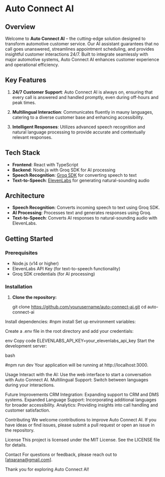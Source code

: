 # Auto Connect AI

## Overview

Welcome to **Auto Connect AI** – the cutting-edge solution designed to transform automotive customer service. Our AI assistant guarantees that no call goes unanswered, streamlines appointment scheduling, and provides insightful customer interactions 24/7. Built to integrate seamlessly with major automotive systems, Auto Connect AI enhances customer experience and operational efficiency.

## Key Features

1. **24/7 Customer Support**: Auto Connect AI is always on, ensuring that every call is answered and handled promptly, even during off-hours and peak times.
   
2. **Multilingual Interaction**: Communicates fluently in mauny languages, catering to a diverse customer base and enhancing accessibility.

3. **Intelligent Responses**: Utilizes advanced speech recognition and natural language processing to provide accurate and contextually relevant responses.

## Tech Stack

- **Frontend**: React with TypeScript
- **Backend**: Node.js with Groq SDK for AI processing
- **Speech Recognition**: [Groq SDK](https://www.groq.ai) for converting speech to text
- **Text-to-Speech**: [ElevenLabs](https://elevenlabs.io) for generating natural-sounding audio

## Architecture

   - **Speech Recognition**: Converts incoming speech to text using Groq SDK.
   - **AI Processing**: Processes text and generates responses using Groq.
   - **Text-to-Speech**: Converts AI responses to natural-sounding audio with ElevenLabs.

## Getting Started

### Prerequisites

- Node.js (v14 or higher)
- ElevenLabs API Key (for text-to-speech functionality)
- Groq SDK credentials (for AI processing)

### Installation

1. **Clone the repository:**

   git clone https://github.com/yourusername/auto-connect-ai.git
   cd auto-connect-ai
   
Install dependencies:
#npm install
Set up environment variables:

Create a .env file in the root directory and add your credentials:

env
Copy code
ELEVENLABS_API_KEY=your_elevenlabs_api_key
Start the development server:

bash

#npm run dev
Your application will be running at http://localhost:3000.

Usage
Interact with the AI: Use the web interface to start a conversation with Auto Connect AI.
Multilingual Support: Switch between languages during your interactions.

Future Improvements
CRM Integration: Expanding support to CRM and DMS systems.
Expanded Language Support: Incorporating additional languages for broader accessibility.
Analytics: Providing insights into call handling and customer satisfaction.

Contributing
We welcome contributions to improve Auto Connect AI. If you have ideas or find issues, please submit a pull request or open an issue in the repository.

License
This project is licensed under the MIT License. See the LICENSE file for details.

Contact
For questions or feedback, please reach out to [atqarana@gmail.com].

Thank you for exploring Auto Connect AI!
